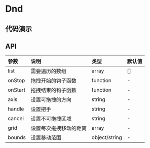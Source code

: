 # Dnd
## 代码演示
## API
|参数|说明|类型|默认值|
|:---|:-----|:----|:------|
|list|需要遍历的数组|array|[]|
|onStop|拖拽开始的钩子函数|function|-|
|onStart|拖拽结束的钩子函数|function|-|
|axis|设置可拖拽的方向|string|-|
|handle|设置把手|string|-|
|cancel|设置不可拖拽区域|string|-|
|grid|设置每次拖拽移动的距离|array|-|
|bounds|设置移动范围|object/string|-|
